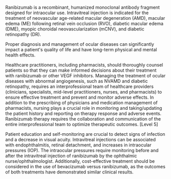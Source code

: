 Ranibizumab is a recombinant, humanized monoclonal antibody fragment designed for intraocular use. Intravitreal injection is indicated for the treatment of neovascular age-related macular degeneration (AMD), macular edema (ME) following retinal vein occlusion (RVO), diabetic macular edema (DME), myopic choroidal neovascularization (mCNV), and diabetic retinopathy (DR).

Proper diagnosis and management of ocular diseases can significantly impact a patient's quality of life and have long-term physical and mental health effects.

Healthcare practitioners, including pharmacists, should thoroughly counsel patients so that they can make informed decisions about their treatment with ranibizumab or other VEGF inhibitors. Managing the treatment of ocular diseases with abnormal angiogenesis, such as NVAMD and diabetic retinopathy, requires an interprofessional team of healthcare providers (clinicians, specialists, mid-level practitioners, nurses, and pharmacists) to ensure effective treatment and prevent and monitor adverse effects. In addition to the prescribing of physicians and medication management of pharmacists, nursing plays a crucial role in monitoring and taking/updating the patient history and reporting on therapy response and adverse events. Ranibizumab therapy requires the collaboration and communication of the entire interprofessional team to optimize therapeutic outcomes. [Level 5]

Patient education and self-monitoring are crucial to detect signs of infection and a decrease in visual acuity. Intravitreal injections can be associated with endophthalmitis, retinal detachment, and increases in intraocular pressures (IOP). The intraocular pressures require monitoring before and after the intravitreal injection of ranibizumab by the ophthalmic nurse/ophthalmologist. Additionally, cost-effective treatment should be considered in the use of bevacizumab versus ranibizumab, as the outcomes of both treatments have demonstrated similar clinical results.